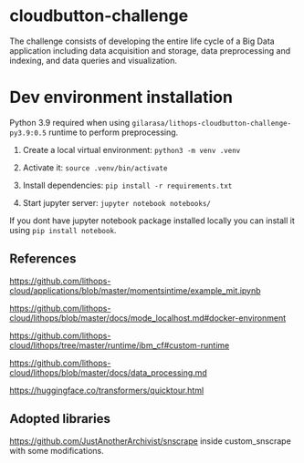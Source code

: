 # cloudbutton-challenge

The challenge consists of developing the entire life cycle of a Big Data application including data acquisition and storage, data preprocessing and indexing, and data queries and visualization.

# Dev environment installation

Python 3.9 required when using `gilarasa/lithops-cloudbutton-challenge-py3.9:0.5` runtime to perform preprocessing.


1. Create a local virtual environment: `python3 -m venv .venv`

2. Activate it: `source .venv/bin/activate`

2. Install dependencies:
`pip install -r requirements.txt`

3. Start jupyter server: `jupyter notebook notebooks/`


If you dont have jupyter notebook package installed locally you can install it using `pip install notebook`.

## References

https://github.com/lithops-cloud/applications/blob/master/momentsintime/example_mit.ipynb

https://github.com/lithops-cloud/lithops/blob/master/docs/mode_localhost.md#docker-environment

https://github.com/lithops-cloud/lithops/tree/master/runtime/ibm_cf#custom-runtime

https://github.com/lithops-cloud/lithops/blob/master/docs/data_processing.md

https://huggingface.co/transformers/quicktour.html

## Adopted libraries

https://github.com/JustAnotherArchivist/snscrape inside custom_snscrape with some modifications.

